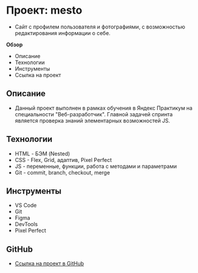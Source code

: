# Проект: mesto

- Сайт с профилем пользователя и фотографиями, с возможностью редактирования информации о себе.

**Обзор**

- Описание
- Технологии
- Инструменты
- Ссылка на проект

## Описание

- Данный проект выполнен в рамках обучения в Яндекс Практикум на специальности "Веб-разработчик".
  Главной задачей спринта является проверка знаний элементарных возможностей JS.

## Технологии

- HTML - БЭМ (Nested)
- CSS - Flex, Grid, адаптив, Pixel Perfect
- JS - переменные, функции, работа с методами и параметрами
- Git - commit, branch, checkout, merge

## Инструменты

- VS Code
- Git
- Figma
- DevTools
- Pixel Perfect

## GitHub

- [Ссылка на проект в GitHub](https://dekolpakov.github.io/)
